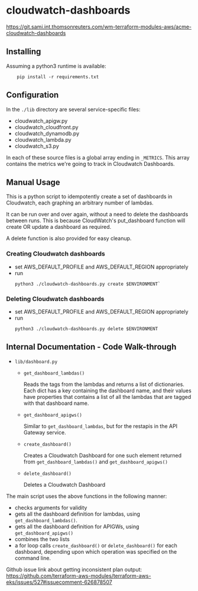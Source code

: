 # cloudwatch-dashboards
https://git.sami.int.thomsonreuters.com/wm-terraform-modules-aws/acme-cloudwatch-dashboards



## Installing
Assuming a python3 runtime is available:
```
    pip install -r requirements.txt
```

## Configuration

In the `./lib` directory are several service-specific files:
 * cloudwatch_apigw.py
 * cloudwatch_cloudfront.py
 * cloudwatch_dynamodb.py
 * cloudwatch_lambda.py
 * cloudwatch_s3.py

In each of these source files is a global array ending in `_METRICS`.  This array contains the metrics we're going to track in Cloudwatch Dashboards.



## Manual Usage 

This is a python script to idempotently create a set of dashboards in Cloudwatch, each graphing an arbitrary number of lambdas.

It can be run over and over again, without a need to delete the dashboards between runs.  This is because CloudWatch's put_dashboard function will create OR update a dashboard as required.

A delete function is also provided for easy cleanup.

### Creating Cloudwatch dashboards
 * set AWS_DEFAULT_PROFILE and AWS_DEFAULT_REGION appropriately
 * run 
   ```
   python3 ./cloudwatch-dashboards.py create $ENVIRONMENT`
   ```

### Deleting Cloudwatch dashboards
 * set AWS_DEFAULT_PROFILE and AWS_DEFAULT_REGION appropriately
 * run 
   ```
   python3 ./cloudwatch-dashboards.py delete $ENVIRONMENT
   ```

## Internal Documentation - Code Walk-through

 * `lib/dashboard.py`

    * `get_dashboard_lambdas()` 

       Reads the tags from the lambdas and returns a list of dictionaries.  Each dict has a key containing the dashboard name, and their values have properties that contains a list of all the lambdas that are tagged with that dashboard name.

    * `get_dashboard_apigws()`

      Similar to `get_dashboard_lambdas`, but for the restapis in the API Gateway service.

    * `create_dashboard()`

      Creates a Cloudwatch Dashboard for one such element returned from `get_dashboard_lambdas()` and `get_dashboard_apigws()`

    * `delete_dashboard()`

      Deletes a Cloudwatch Dashboard 

The main script uses the above functions in the following manner:
  * checks arguments for validity
  * gets all the dashboard definition for lambdas, using `get_dashboard_lambdas()`.
  * gets all the dashboard definition for APIGWs, using `get_dashboard_apigws()`
  * combines the two lists
  * a for loop calls `create_dashboard()` or `delete_dashboard()` for each dashboard, depending upon which operation was specified on the command line.


Github issue link about getting inconsistent plan output:
    https://github.com/terraform-aws-modules/terraform-aws-eks/issues/527#issuecomment-626878507